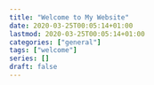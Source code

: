 ```yaml
---
title: "Welcome to My Website"
date: 2020-03-25T00:05:14+01:00
lastmod: 2020-03-25T00:05:14+01:00
categories: ["general"]
tags: ["welcome"]
series: []
draft: false
---
```


<!--more-->
